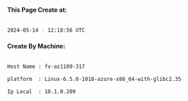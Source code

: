 
   
#### This Page Create at:

```bash

2024-05-14 - 12:18:56 UTC

```

#### Create By Machine:

```bash

Host Name : fv-az1109-317

platform  : Linux-6.5.0-1018-azure-x86_64-with-glibc2.35

Ip Local  : 10.1.0.209

```

